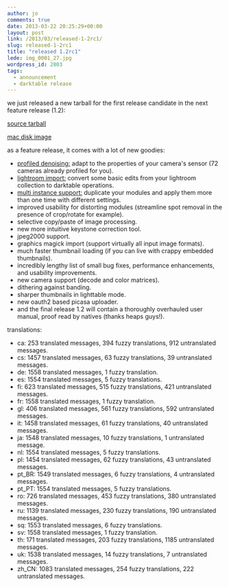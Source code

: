 ```yaml
---
author: jo
comments: true
date: 2013-03-22 20:25:29+00:00
layout: post
link: /2013/03/released-1-2rc1/
slug: released-1-2rc1
title: "released 1.2rc1"
lede: img_0001_27.jpg
wordpress_id: 2803
tags:
  - announcement
  - darktable release
---
```

we just released a new tarball for the first release candidate in the next feature release (1.2):

[source tarball](https://sourceforge.net/projects/darktable/files/darktable/1.2/darktable-1.2~rc1.tar.xz/download)

[mac disk image](https://sourceforge.net/projects/darktable/files/darktable/1.2/darktable-1.2~rc1.dmg/download)

as a feature release, it comes with a lot of new goodies:

* [profiled denoising:](/blog/2012-12-11-profiling-sensor-and-photon-noise/2012-12-11-profiling-sensor-and-photon-noise.md) adapt to the properties of your camera's sensor (72 cameras already profiled for you).
* [lightroom import:](/blog/2013-02-02-importing-lightroom-development/2013-02-02-importing-lightroom-development.md) convert some basic edits from your lightroom collection to darktable operations.
* [multi instance support:](/blog/2013-02-15-multi-instances/2013-02-15-multi-instances.md) duplicate your modules and apply them more than one time with different settings.
* improved usability for distorting modules (streamline spot removal in the presence of crop/rotate for example).
* selective copy/paste of image processing.
* new more intuitive keystone correction tool.
* jpeg2000 support.
* graphics magick import (support virtually all input image formats).
* much faster thumbnail loading (if you can live with crappy embedded thumbnails).
* incredibly lengthy list of small bug fixes, performance enhancements, and usability improvements.
* new camera support (decode and color matrices).
* dithering against banding.
* sharper thumbnails in lighttable mode.
* new oauth2 based picasa uploader.
* and the final release 1.2 will contain a thoroughly overhauled user manual, proof read by natives (thanks heaps guys!).

translations:

* ca: 253 translated messages, 394 fuzzy translations, 912 untranslated messages.
* cs: 1457 translated messages, 63 fuzzy translations, 39 untranslated messages.
* de: 1558 translated messages, 1 fuzzy translation.
* es: 1554 translated messages, 5 fuzzy translations.
* fi: 623 translated messages, 515 fuzzy translations, 421 untranslated messages.
* fr: 1558 translated messages, 1 fuzzy translation.
* gl: 406 translated messages, 561 fuzzy translations, 592 untranslated messages.
* it: 1458 translated messages, 61 fuzzy translations, 40 untranslated messages.
* ja: 1548 translated messages, 10 fuzzy translations, 1 untranslated message.
* nl: 1554 translated messages, 5 fuzzy translations.
* pl: 1454 translated messages, 62 fuzzy translations, 43 untranslated messages.
* pt_BR: 1549 translated messages, 6 fuzzy translations, 4 untranslated messages.
* pt_PT: 1554 translated messages, 5 fuzzy translations.
* ro: 726 translated messages, 453 fuzzy translations, 380 untranslated messages.
* ru: 1139 translated messages, 230 fuzzy translations, 190 untranslated messages.
* sq: 1553 translated messages, 6 fuzzy translations.
* sv: 1558 translated messages, 1 fuzzy translation.
* th: 171 translated messages, 203 fuzzy translations, 1185 untranslated messages.
* uk: 1538 translated messages, 14 fuzzy translations, 7 untranslated messages.
* zh_CN: 1083 translated messages, 254 fuzzy translations, 222 untranslated messages.
